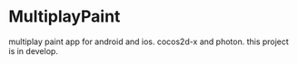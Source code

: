# MultiplayPaint
multiplay paint app for android and ios. cocos2d-x and photon. this project is in develop.


